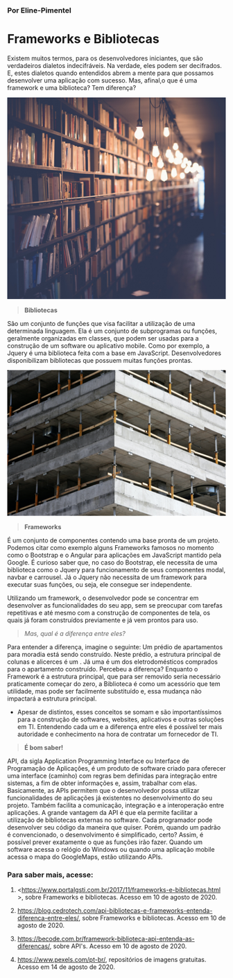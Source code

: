 ### Por Eline-Pimentel

# Frameworks e Bibliotecas

Existem muitos termos, para os desenvolvedores iniciantes, que são verdadeiros dialetos indecifráveis. Na verdade, eles podem ser decifrados. E, estes dialetos quando entendidos abrem a mente para que possamos desenvolver uma aplicação com sucesso. Mas, afinal,o que é uma framework e uma biblioteca? Tem diferença?

![Estante de biblioteca](./images/biblioteca.jpg)


> **Bibliotecas**

 São um conjunto de funções que visa facilitar a utilização de uma determinada linguagem. Ela é um conjunto de subprogramas ou funções, geralmente organizadas em classes, que podem ser usadas para a construção de um software ou aplicativo mobile. Como por exemplo, a Jquery é uma biblioteca feita com a base em JavaScript. Desenvolvedores disponibilizam bibliotecas que possuem muitas funções prontas. 


![Estrutura de prédio](./images/estrutura.jpg)  

> **Frameworks**

 É um conjunto de componentes contendo uma base pronta de um projeto. Podemos citar como exemplo alguns Frameworks famosos no momento como o Bootstrap e o Angular para aplicações em JavaScript mantido pela Google. É curioso saber que, no caso do Bootstrap, ele necessita de uma biblioteca como o Jquery para funcionamento de seus componentes modal, navbar e carrousel. Já o Jquery não necessita de um framework para executar suas funções, ou seja, ele consegue ser independente.
 
 Utilizando um framework, o desenvolvedor pode se concentrar em desenvolver as funcionalidades do seu app, sem se preocupar com tarefas repetitivas e até mesmo com a construção de componentes de tela, os quais já foram construídos previamente e já vem prontos para uso.

> *Mas, qual é a diferença entre eles?*

Para entender a diferença, imagine o seguinte: Um prédio de apartamentos para moradia está sendo construído. Neste prédio, a estrutura principal de colunas e alicerces é um <Framework>. Já uma <Biblioteca> é um dos eletrodomésticos comprados para o apartamento construído. Percebeu a diferença? Enquanto o Framework é a estrutura principal, que para ser removido seria necessário praticamente começar do zero, a Biblioteca é como um acessório que tem utilidade, mas pode ser facilmente substituído e, essa mudança não impactará a estrutura principal.

- Apesar de distintos, esses conceitos se somam e são importantíssimos para a construção de softwares, websites, aplicativos e outras soluções em TI. Entendendo cada um e a diferença entre eles é possível ter mais autoridade e conhecimento na hora de contratar um fornecedor de TI.

> **É bom saber!** 

API, da sigla Application Programming Interface ou Interface de Programação de Aplicações, é um produto de software criado para oferecer uma interface (caminho) com regras bem definidas para integração entre sistemas, a fim de obter informações e, assim, trabalhar com elas. Basicamente, as APIs permitem que o desenvolvedor possa utilizar funcionalidades de aplicações já existentes no desenvolvimento do seu projeto. Também facilita a comunicação, integração e a interoperação entre aplicações. A grande vantagem da API é que ela permite facilitar a utilização de bibliotecas externas no software. Cada programador pode desenvolver seu código da maneira que quiser. Porém, quando um padrão é convencionado, o desenvolvimento é simplificado, certo? Assim, é possível prever exatamente o que as funções irão fazer. Quando um software acessa o relógio do Windows ou quando uma aplicação mobile acessa o mapa do GoogleMaps, estão utilizando APIs.



### Para saber mais, acesse:

 1. <https://www.portalgsti.com.br/2017/11/frameworks-e-bibliotecas.html >, sobre Frameworks e bibliotecas. Acesso em 10 de agosto de 2020.

 2. <https://blog.cedrotech.com/api-bibliotecas-e-frameworks-entenda-diferenca-entre-eles/>, sobre Frameworks e bibliotecas. Acesso em 10 de agosto de 2020.

 3. <https://becode.com.br/framework-biblioteca-api-entenda-as-diferencas/>, sobre API's. Acesso em 10 de agosto de 2020.

 4. <https://www.pexels.com/pt-br/>, repositórios de imagens gratuitas. Acesso em 14 de agosto de 2020.